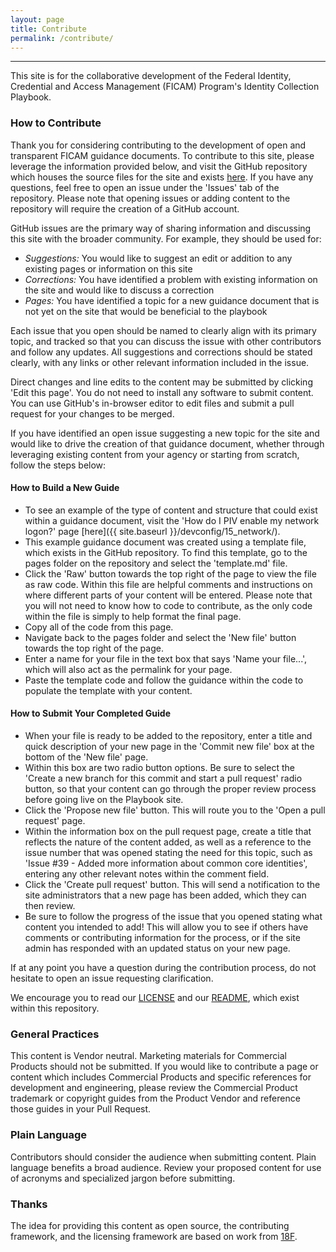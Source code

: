 ```yaml
---
layout: page
title: Contribute
permalink: /contribute/
---
```

--------------------------------------------------------------

This site is for the collaborative development of the Federal Identity, Credential and Access Management (FICAM) Program's Identity Collection Playbook. 

### How to Contribute

Thank you for considering contributing to the development of open and transparent 
FICAM guidance documents. To contribute to this site, please leverage the information provided below, and visit the GitHub repository which houses the source files for the site and exists [here]({{site.github.repository_url}}/tree/{{site.branch}}/). If you have any questions, feel free to open an issue under the 'Issues' tab of the repository. Please note that opening issues or adding content to the repository will require the creation of a GitHub account.

GitHub issues are the primary way of sharing information and discussing this site with the broader community. For example, they should be used for:

* _Suggestions:_ You would like to suggest an edit or addition to any existing pages or information on this site
* _Corrections:_ You have identified a problem with existing information on the site and would like to discuss a correction
* _Pages:_ You have identified a topic for a new guidance document that is not yet on the site that would be beneficial to the playbook

Each issue that you open should be named to clearly align with its primary topic, and tracked so that you can discuss the issue with other contributors and follow any updates. All suggestions and corrections should be stated clearly, with any links or other relevant information included in the issue.

Direct changes and line edits to the content may be submitted by clicking 'Edit this page'. You do not need to install any software to submit content. You can use GitHub's in-browser editor to edit files and submit a pull request for your changes to be merged.

If you have identified an open issue suggesting a new topic for the site and would like to drive the creation of that guidance document, whether through leveraging existing content from your agency or starting from scratch, follow the steps below:

#### How to Build a New Guide
* To see an example of the type of content and structure that could exist within a guidance document, visit the 'How do I PIV enable my network logon?' page [here]({{ site.baseurl }}/devconfig/15_network/).
* This example guidance document was created using a template file, which exists in the GitHub repository. To find this template, go to the pages folder on the repository and select the 'template.md' file. 
* Click the 'Raw' button towards the top right of the page to view the file as raw code. Within this file are helpful comments and instructions on where different parts of your content will be entered. Please note that you will not need to know how to code to contribute, as the only code within the file is simply to help format the final page. 
* Copy all of the code from this page.
* Navigate back to the pages folder and select the 'New file' button towards the top right of the page.
* Enter a name for your file in the text box that says 'Name your file...', which will also act as the permalink for your page.
* Paste the template code and follow the guidance within the code to populate the template with your content.

#### How to Submit Your Completed Guide
* When your file is ready to be added to the repository, enter a title and quick description of your new page in the 'Commit new file' box at the bottom of the 'New file' page. 
* Within this box are two radio button options. Be sure to select the 'Create a new branch for this commit and start a pull request' radio button, so that your content can go through the proper review process before going live on the Playbook site.
* Click the 'Propose new file' button. This will route you to the 'Open a pull request' page.
* Within the information box on the pull request page, create a title that reflects the nature of the content added, as well as a reference to the issue number that was opened stating the need for this topic, such as 'Issue #39 - Added more information about common core identities', entering any other relevant notes within the comment field.
* Click the 'Create pull request' button. This will send a notification to the site administrators that a new page has been added, which they can then review.
* Be sure to follow the progress of the issue that you opened stating what content you intended to add! This will allow you to see if others have comments or contributing information for the process, or if the site admin has responded with an updated status on your new page.

If at any point you have a question during the contribution process, do not hesitate to open an issue requesting clarification.

We encourage you to read our [LICENSE]({{site.baseurl}}/license/) and our [README]({{site.github.repository_url}}/tree/{{site.branch}}/README.md), which exist within this repository.  

###  General Practices

This content is Vendor neutral. Marketing materials for Commercial Products should not be submitted. If you would like to contribute a page or content which includes Commercial Products and specific references for development and engineering, please review the Commercial Product trademark or copyright guides from the Product Vendor and reference those guides in your Pull Request.  

### Plain Language

Contributors should consider the audience when submitting content. Plain language benefits a broad audience. Review your proposed content for use of acronyms and specialized jargon before submitting.

###  Thanks

The idea for providing this content as open source, the contributing framework, and the licensing framework are based on work from [18F](https://18f.gsa.gov).
